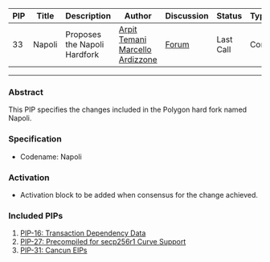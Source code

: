 | PIP | Title          | Description                | Author                                                                    | Discussion                                                               | Status      | Type                                     | Date                  |
|-----|----------------|----------------------------|---------------------------------------------------------------------------|--------------------------------------------------------------------------|-------------|------------------------------------------|-----------------------|
| 33 | Napoli | Proposes the Napoli Hardfork | [Arpit Temani](https://github.com/temaniarpit27) [Marcello Ardizzone](https://github.com/marcello33)      | [Forum]() | Last Call | Core | 2024-01-11
---

### Abstract

This PIP specifies the changes included in the Polygon hard fork named Napoli.

### Specification

- Codename: Napoli

### Activation

- Activation block to be added when consensus for the change achieved.

### Included PIPs

1. [PIP-16: Transaction Dependency Data](https://github.com/maticnetwork/Polygon-Improvement-Proposals/blob/main/PIPs/PIP-16.md)
2. [PIP-27: Precompiled for secp256r1 Curve Support](https://github.com/maticnetwork/Polygon-Improvement-Proposals/blob/main/PIPs/PIP-27.md)
3. [PIP-31: Cancun EIPs](https://github.com/maticnetwork/Polygon-Improvement-Proposals/blob/main/PIPs/PIP-31.md)

